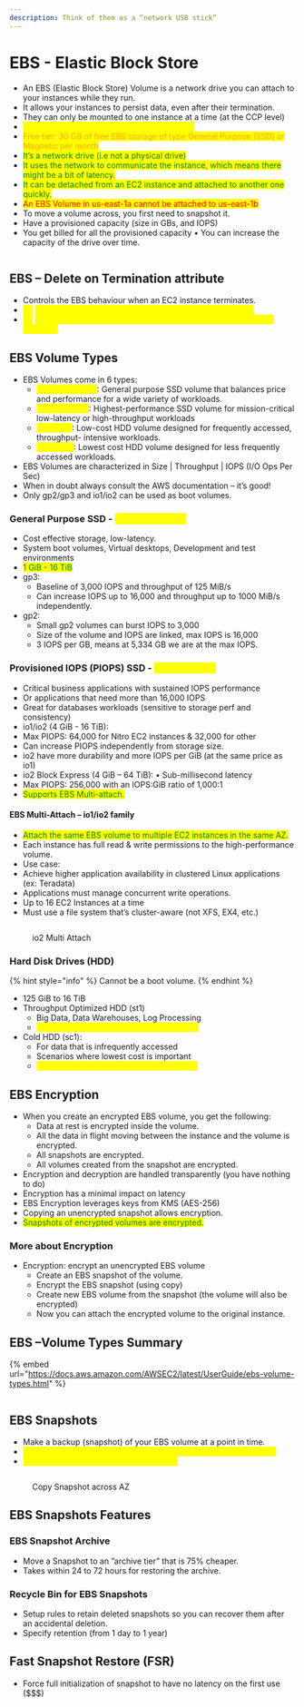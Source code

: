 ```yaml
---
description: Think of them as a “network USB stick”
---
```


# EBS - Elastic Block Store



* An EBS (Elastic Block Store) Volume is a network drive you can attach to your instances while they run.
* It allows your instances to persist data, even after their termination.
* They can only be mounted to one instance at a time (at the CCP level)
* <mark style="color:yellow;">They are bound to a specific availability zone.</mark>
* <mark style="color:orange;">Free tier: 30 GB of free EBS storage of type General Purpose (SSD) or Magnetic per month</mark>
* <mark style="color:green;">It’s a network drive (i.e not a physical drive)</mark>&#x20;
* <mark style="color:green;">It uses the network to communicate the instance, which means there might be a bit of latency.</mark>&#x20;
* <mark style="color:green;">It can be detached from an EC2 instance and attached to another one quickly.</mark>&#x20;
* <mark style="color:red;">An EBS Volume in us-east-1a cannot be attached to us-east-1b</mark>&#x20;
* To move a volume across, you first need to snapshot it.&#x20;
* Have a provisioned capacity (size in GBs, and IOPS)&#x20;
* You get billed for all the provisioned capacity • You can increase the capacity of the drive over time.

<figure><img src="../../.gitbook/assets/image (1) (1).png" alt=""><figcaption></figcaption></figure>

## EBS – Delete on Termination attribute

* Controls the EBS behaviour when an EC2 instance terminates.&#x20;
* <mark style="color:yellow;">By</mark> <mark style="color:yellow;"></mark><mark style="color:yellow;">**default**</mark><mark style="color:yellow;">, the root EBS volume is deleted (attribute enabled)</mark>&#x20;
* <mark style="color:yellow;">By</mark> <mark style="color:yellow;"></mark><mark style="color:yellow;">**default**</mark><mark style="color:yellow;">, any other attached EBS volume is not deleted (attribute disabled)</mark>

## EBS Volume Types

* EBS Volumes come in 6 types:&#x20;
  * <mark style="color:yellow;">gp2 / gp3 (SSD)</mark>: General purpose SSD volume that balances price and performance for a wide variety of workloads.&#x20;
  * <mark style="color:yellow;">io1 / io2 (SSD)</mark>: Highest-performance SSD volume for mission-critical low-latency or high-throughput workloads&#x20;
  * <mark style="color:yellow;">st1 (HDD)</mark>: Low-cost HDD volume designed for frequently accessed, throughput- intensive workloads.&#x20;
  * <mark style="color:yellow;">sc1 (HDD)</mark>: Lowest cost HDD volume designed for less frequently accessed workloads.&#x20;
* EBS Volumes are characterized in Size | Throughput | IOPS (I/O Ops Per Sec)&#x20;
* When in doubt always consult the AWS documentation – it’s good!&#x20;
* Only gp2/gp3 and io1/io2 can be used as boot volumes.

### General Purpose SSD - <mark style="color:yellow;">gp2 / gp3 (SSD)</mark>

* Cost effective storage, low-latency.&#x20;
* System boot volumes, Virtual desktops, Development and test environments&#x20;
* <mark style="color:green;">1 GiB - 16 TiB</mark>&#x20;
* gp3:&#x20;
  * Baseline of 3,000 IOPS and throughput of 125 MiB/s&#x20;
  * Can increase IOPS up to 16,000 and throughput up to 1000 MiB/s independently.&#x20;
* gp2:&#x20;
  * Small gp2 volumes can burst IOPS to 3,000&#x20;
  * Size of the volume and IOPS are linked, max IOPS is 16,000&#x20;
  * 3 IOPS per GB, means at 5,334 GB we are at the max IOPS.

### Provisioned IOPS (PIOPS) SSD - <mark style="color:yellow;">io1 / io2 (SSD)</mark>

* Critical business applications with sustained IOPS performance&#x20;
* Or applications that need more than 16,000 IOPS&#x20;
* Great for databases workloads (sensitive to storage perf and consistency)&#x20;
* io1/io2 (4 GiB - 16 TiB):&#x20;
* Max PIOPS: 64,000 for Nitro EC2 instances & 32,000 for other&#x20;
* Can increase PIOPS independently from storage size.&#x20;
* io2 have more durability and more IOPS per GiB (at the same price as io1)&#x20;
* io2 Block Express (4 GiB – 64 TiB): • Sub-millisecond latency&#x20;
* Max PIOPS: 256,000 with an IOPS:GiB ratio of 1,000:1&#x20;
* <mark style="color:green;">Supports EBS Multi-attach.</mark>

#### EBS Multi-Attach – io1/io2 family

* <mark style="color:green;">Attach the same EBS volume to multiple EC2 instances in the same AZ.</mark>&#x20;
* Each instance has full read & write permissions to the high-performance volume.&#x20;
* Use case:&#x20;
* Achieve higher application availability in clustered Linux applications (ex: Teradata)&#x20;
* Applications must manage concurrent write operations.&#x20;
* Up to 16 EC2 Instances at a time&#x20;
*   Must use a file system that’s cluster-aware (not XFS, EX4, etc.)



<figure><img src="../../.gitbook/assets/image (6).png" alt=""><figcaption><p>io2 Multi Attach</p></figcaption></figure>

### Hard Disk Drives (HDD)

{% hint style="info" %}
Cannot be a boot volume.
{% endhint %}

* 125 GiB to 16 TiB&#x20;
* Throughput Optimized HDD (st1)&#x20;
  * Big Data, Data Warehouses, Log Processing&#x20;
  * <mark style="color:yellow;">Max throughput 500 MiB/s – max IOPS 500</mark>&#x20;
* Cold HDD (sc1):&#x20;
  * For data that is infrequently accessed&#x20;
  * Scenarios where lowest cost is important&#x20;
  * <mark style="color:yellow;">Max throughput 250 MiB/s – max IOPS 250</mark>

## EBS Encryption

* When you create an encrypted EBS volume, you get the following:&#x20;
  * Data at rest is encrypted inside the volume.&#x20;
  * All the data in flight moving between the instance and the volume is encrypted.&#x20;
  * All snapshots are encrypted.&#x20;
  * All volumes created from the snapshot are encrypted.&#x20;
* Encryption and decryption are handled transparently (you have nothing to do)&#x20;
* Encryption has a minimal impact on latency&#x20;
* EBS Encryption leverages keys from KMS (AES-256)&#x20;
* Copying an unencrypted snapshot allows encryption.&#x20;
* <mark style="color:green;">Snapshots of encrypted volumes are encrypted.</mark>

### More about Encryption

* Encryption: encrypt an unencrypted EBS volume
  * Create an EBS snapshot of the volume.&#x20;
  * Encrypt the EBS snapshot (using copy)&#x20;
  * Create new EBS volume from the snapshot (the volume will also be encrypted)&#x20;
  * Now you can attach the encrypted volume to the original instance.

## EBS –Volume Types Summary

{% embed url="https://docs.aws.amazon.com/AWSEC2/latest/UserGuide/ebs-volume-types.html" %}

<figure><img src="../../.gitbook/assets/image (10).png" alt=""><figcaption></figcaption></figure>

## EBS Snapshots

* Make a backup (snapshot) of your EBS volume at a point in time.
* <mark style="color:yellow;">Not necessary to detach volume to do snapshot but recommended.</mark>
* <mark style="color:yellow;">Can copy snapshots across AZ or Region</mark>

<figure><img src="../../.gitbook/assets/image (14).png" alt=""><figcaption><p>Copy Snapshot across AZ</p></figcaption></figure>

## EBS Snapshots Features

### EBS Snapshot Archive

* Move a Snapshot to an ”archive tier” that is 75% cheaper.&#x20;
* Takes within 24 to 72 hours for restoring the archive.

### Recycle Bin for EBS Snapshots

* Setup rules to retain deleted snapshots so you can recover them after an accidental deletion.
* Specify retention (from 1 day to 1 year)

## Fast Snapshot Restore (FSR)

* Force full initialization of snapshot to have no latency on the first use (\$$$)
